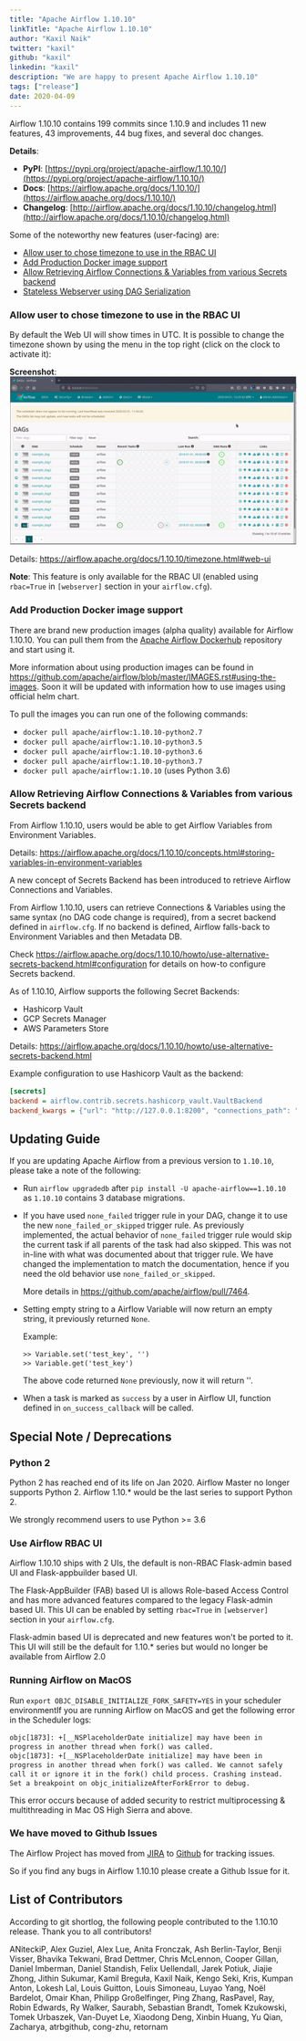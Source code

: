 ```yaml
---
title: "Apache Airflow 1.10.10"
linkTitle: "Apache Airflow 1.10.10"
author: "Kaxil Naik"
twitter: "kaxil"
github: "kaxil"
linkedin: "kaxil"
description: "We are happy to present Apache Airflow 1.10.10"
tags: ["release"]
date: 2020-04-09
---
```


Airflow 1.10.10 contains 199 commits since 1.10.9 and includes 11 new features, 43 improvements, 44 bug fixes, and several doc changes.

**Details**:

* **PyPI**: [https://pypi.org/project/apache-airflow/1.10.10/](https://pypi.org/project/apache-airflow/1.10.10/)
* **Docs**: [https://airflow.apache.org/docs/1.10.10/](https://airflow.apache.org/docs/1.10.10/)
* **Changelog**: [http://airflow.apache.org/docs/1.10.10/changelog.html](http://airflow.apache.org/docs/1.10.10/changelog.html)

Some of the noteworthy new features (user-facing) are:

- [Allow user to chose timezone to use in the RBAC UI](https://github.com/apache/airflow/pull/8046)
- [Add Production Docker image support](https://github.com/apache/airflow/pull/7832)
- [Allow Retrieving Airflow Connections & Variables from various Secrets backend](http://airflow.apache.org/docs/1.10.10/howto/use-alternative-secrets-backend.html)
- [Stateless Webserver using DAG Serialization](http://airflow.apache.org/docs/1.10.10/dag-serialization.html)


### Allow user to chose timezone to use in the RBAC UI

By default the Web UI will show times in UTC. It is possible to change the timezone shown by using the menu in the top
 right (click on the clock to activate it):

**Screenshot**:
![Allow user to chose timezone to use in the RBAC UI](rbac-ui-timezone.gif)

Details: https://airflow.apache.org/docs/1.10.10/timezone.html#web-ui

**Note**: This feature is only available for the RBAC UI (enabled using `rbac=True` in `[webserver]` section in your `airflow.cfg`).

### Add Production Docker image support

There are brand new production images (alpha quality) available for Airflow 1.10.10. You can pull them from the
[Apache Airflow Dockerhub](https://hub.docker.com/r/apache/airflow) repository and start using it.

More information about using production images can be found in https://github.com/apache/airflow/blob/master/IMAGES.rst#using-the-images. Soon it will be updated with
information how to use images using official helm chart.

To pull the images you can run one of the following commands:

- `docker pull apache/airflow:1.10.10-python2.7`
- `docker pull apache/airflow:1.10.10-python3.5`
- `docker pull apache/airflow:1.10.10-python3.6`
- `docker pull apache/airflow:1.10.10-python3.7`
- `docker pull apache/airflow:1.10.10` (uses Python 3.6)

### Allow Retrieving Airflow Connections & Variables from various Secrets backend

From Airflow 1.10.10, users would be able to get Airflow Variables from Environment Variables.

Details: https://airflow.apache.org/docs/1.10.10/concepts.html#storing-variables-in-environment-variables

A new concept of Secrets Backend has been introduced to retrieve Airflow Connections and Variables.

From Airflow 1.10.10, users can retrieve Connections & Variables using the same syntax (no DAG code change is required),
from a secret backend defined in `airflow.cfg`. If no backend is defined, Airflow falls-back to Environment Variables
and then Metadata DB.

Check https://airflow.apache.org/docs/1.10.10/howto/use-alternative-secrets-backend.html#configuration for details on how-to
configure Secrets backend.

As of 1.10.10, Airflow supports the following Secret Backends:

- Hashicorp Vault
- GCP Secrets Manager
- AWS Parameters Store

Details: https://airflow.apache.org/docs/1.10.10/howto/use-alternative-secrets-backend.html

Example configuration to use Hashicorp Vault as the backend:

```ini
[secrets]
backend = airflow.contrib.secrets.hashicorp_vault.VaultBackend
backend_kwargs = {"url": "http://127.0.0.1:8200", "connections_path": "connections", "variables_path": "variables", "mount_point": "airflow"}
```


## Updating Guide

If you are updating Apache Airflow from a previous version to `1.10.10`, please take a note of the following:

-   Run `airflow upgradedb` after `pip install -U apache-airflow==1.10.10` as `1.10.10` contains 3 database migrations.

-   If you have used `none_failed` trigger rule in your DAG, change it to use the new `none_failed_or_skipped` trigger rule.
    As previously implemented, the actual behavior of `none_failed` trigger rule would skip the current task if all parents of the task
    had also skipped. This was not in-line with what was documented about that trigger rule. We have changed the implementation to match
    the documentation, hence if you need the old behavior use `none_failed_or_skipped`.

    More details in https://github.com/apache/airflow/pull/7464.

-   Setting empty string to a Airflow Variable will now return an empty string, it previously returned `None`.

    Example:

        >> Variable.set('test_key', '')
        >> Variable.get('test_key')

    The above code returned `None` previously, now it will return ''.

-   When a task is marked as `success` by a user in Airflow UI, function defined in `on_success_callback` will be called.


## Special Note / Deprecations

### Python 2
Python 2 has reached end of its life on Jan 2020. Airflow Master no longer supports Python 2.
Airflow 1.10.* would be the last series to support Python 2.

We strongly recommend users to use Python >= 3.6

### Use Airflow RBAC UI
Airflow 1.10.10 ships with 2 UIs, the default is non-RBAC Flask-admin based UI and Flask-appbuilder based UI.

The Flask-AppBuilder (FAB) based UI is allows Role-based Access Control and has more advanced features compared to
the legacy Flask-admin based UI. This UI can be enabled by setting `rbac=True` in `[webserver]` section in your `airflow.cfg`.

Flask-admin based UI is deprecated and new features won't be ported to it. This UI will still be the default
for 1.10.* series but would no longer be available from Airflow 2.0

### Running Airflow on MacOS

Run `export OBJC_DISABLE_INITIALIZE_FORK_SAFETY=YES` in your scheduler environmentIf you are running Airflow on MacOS
and get the following error in the Scheduler logs:

    objc[1873]: +[__NSPlaceholderDate initialize] may have been in progress in another thread when fork() was called.
    objc[1873]: +[__NSPlaceholderDate initialize] may have been in progress in another thread when fork() was called. We cannot safely call it or ignore it in the fork() child process. Crashing instead. Set a breakpoint on objc_initializeAfterForkError to debug.

This error occurs because of added security to restrict multiprocessing & multithreading in Mac OS High Sierra and above.

### We have moved to Github Issues

The Airflow Project has moved from [JIRA](https://issues.apache.org/jira/projects/AIRFLOW/issues) to
[Github](https://github.com/apache/airflow/issues) for tracking issues.

So if you find any bugs in Airflow 1.10.10 please create a Github Issue for it.

## List of Contributors

According to git shortlog, the following people contributed to the 1.10.10 release. Thank you to all contributors!

ANiteckiP, Alex Guziel, Alex Lue, Anita Fronczak, Ash Berlin-Taylor, Benji Visser, Bhavika Tekwani, Brad Dettmer, Chris McLennon, Cooper Gillan, Daniel Imberman, Daniel Standish, Felix Uellendall, Jarek Potiuk, Jiajie Zhong, Jithin Sukumar, Kamil Breguła, Kaxil Naik, Kengo Seki, Kris, Kumpan Anton, Lokesh Lal, Louis Guitton, Louis Simoneau, Luyao Yang, Noël Bardelot, Omair Khan, Philipp Großelfinger, Ping Zhang, RasPavel, Ray, Robin Edwards, Ry Walker, Saurabh, Sebastian Brandt, Tomek Kzukowski, Tomek Urbaszek, Van-Duyet Le, Xiaodong Deng, Xinbin Huang, Yu Qian, Zacharya, atrbgithub, cong-zhu, retornam

